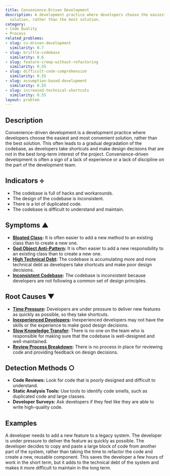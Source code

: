 ```yaml
---
title: Convenience-Driven Development
description: A development practice where developers choose the easiest and most convenient
  solution, rather than the best solution.
category:
- Code Quality
- Process
related_problems:
- slug: cv-driven-development
  similarity: 0.7
- slug: brittle-codebase
  similarity: 0.6
- slug: feature-creep-without-refactoring
  similarity: 0.55
- slug: difficult-code-comprehension
  similarity: 0.55
- slug: assumption-based-development
  similarity: 0.55
- slug: increased-technical-shortcuts
  similarity: 0.55
layout: problem
---
```


## Description
Convenience-driven development is a development practice where developers choose the easiest and most convenient solution, rather than the best solution. This often leads to a gradual degradation of the codebase, as developers take shortcuts and make design decisions that are not in the best long-term interest of the project. Convenience-driven development is often a sign of a lack of experience or a lack of discipline on the part of the development team.

## Indicators ⟡
- The codebase is full of hacks and workarounds.
- The design of the codebase is inconsistent.
- There is a lot of duplicated code.
- The codebase is difficult to understand and maintain.

## Symptoms ▲
- **[Bloated Class](bloated-class.md):** It is often easier to add a new method to an existing class than to create a new one.
- **[God Object Anti-Pattern](god-object-anti-pattern.md):** It is often easier to add a new responsibility to an existing class than to create a new one.
- **[High Technical Debt](high-technical-debt.md):** The codebase is accumulating more and more technical debt as developers take shortcuts and make poor design decisions.
- **[Inconsistent Codebase](inconsistent-codebase.md):** The codebase is inconsistent because developers are not following a common set of design principles.

## Root Causes ▼
- **[Time Pressure](time-pressure.md):** Developers are under pressure to deliver new features as quickly as possible, so they take shortcuts.
- **[Inexperienced Developers](inexperienced-developers.md):** Inexperienced developers may not have the skills or the experience to make good design decisions.
- **[Slow Knowledge Transfer](slow-knowledge-transfer.md):** There is no one on the team who is responsible for making sure that the codebase is well-designed and well-maintained.
- **[Review Process Breakdown](review-process-breakdown.md):** There is no process in place for reviewing code and providing feedback on design decisions.

## Detection Methods ○
- **Code Reviews:** Look for code that is poorly designed and difficult to understand.
- **Static Analysis Tools:** Use tools to identify code smells, such as duplicated code and large classes.
- **Developer Surveys:** Ask developers if they feel like they are able to write high-quality code.

## Examples
A developer needs to add a new feature to a legacy system. The developer is under pressure to deliver the feature as quickly as possible. The developer decides to copy and paste a large block of code from another part of the system, rather than taking the time to refactor the code and create a new, reusable component. This saves the developer a few hours of work in the short term, but it adds to the technical debt of the system and makes it more difficult to maintain in the long term.
